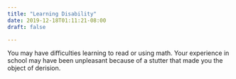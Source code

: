 ```yaml
---
title: "Learning Disability"
date: 2019-12-18T01:11:21-08:00
draft: false

---
```


You may have difficulties learning to read or using math. Your experience in school may have been unpleasant because of a stutter that made you the object of derision.